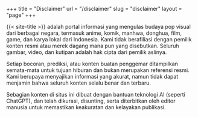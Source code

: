 +++
title = "Disclaimer"
url = "/disclaimer"
slug = "disclaimer"
layout = "page"
+++
 

{{< site-title >}} adalah portal informasi yang mengulas budaya pop visual dari berbagai negara, termasuk anime, komik, manhwa, donghua, film, game, dan karya lokal dari Indonesia. Kami tidak berafiliasi dengan pemilik konten resmi atau merek dagang mana pun yang disebutkan. Seluruh gambar, video, dan kutipan adalah hak cipta dari pemilik aslinya.

Setiap bocoran, prediksi, atau konten buatan penggemar ditampilkan semata-mata untuk tujuan hiburan dan bukan merupakan referensi resmi. Kami berupaya menyajikan informasi yang akurat, namun tidak dapat menjamin bahwa seluruh konten selalu benar dan terbaru.

Sebagian konten di situs ini dibuat dengan bantuan teknologi AI (seperti ChatGPT), dan telah dikurasi, disunting, serta diterbitkan oleh editor manusia untuk memastikan keakuratan dan kelayakan publikasi.
